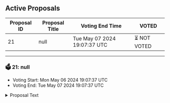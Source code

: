## Active Proposals

| Proposal ID | Proposal Title | Voting End Time | VOTED |
|-------------|----------------|-----------------|-------|
| 21 | null | Tue May 07 2024 19:07:37 UTC | ⏳ NOT VOTED |

---

### 🗳 21: null
- Voting Start: Mon May 06 2024 19:07:37 UTC
- Voting End: Tue May 07 2024 19:07:37 UTC

<details>
<summary>Proposal Text</summary>
 
null
</details>

